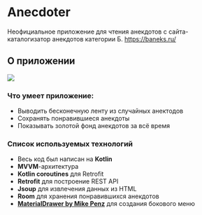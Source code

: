 # Anecdoter
Неофициальное приложение для чтения анекдотов с сайта-каталогизатор анекдотов категории Б.
https://baneks.ru/

## О приложении

![](https://github.com/K0RGA/files/blob/main/Screenrecorder-2022-11-24-18-50-02-721-_online-video-cutter.com_-_2_.gif)

### Что умеет приложение:
* Выводить бесконечную ленту из случайных анектодов
* Сохранять понравившиеся анекдоты
* Показывать золотой фонд анекдотов за всё время

### Список используемых технологий
* Весь код был написан  на **Kotlin**
* **MVVM**-архитектура
* **Kotlin coroutines** для Retrofit
* **Retrofit** для построение REST API
* **Jsoup** для извлечения данных из HTML
* **Room** для хранения понравившихся анекдотов
* [**MaterialDrawer by Mike Penz**](https://github.com/mikepenz/MaterialDrawer) для создания бокового меню

